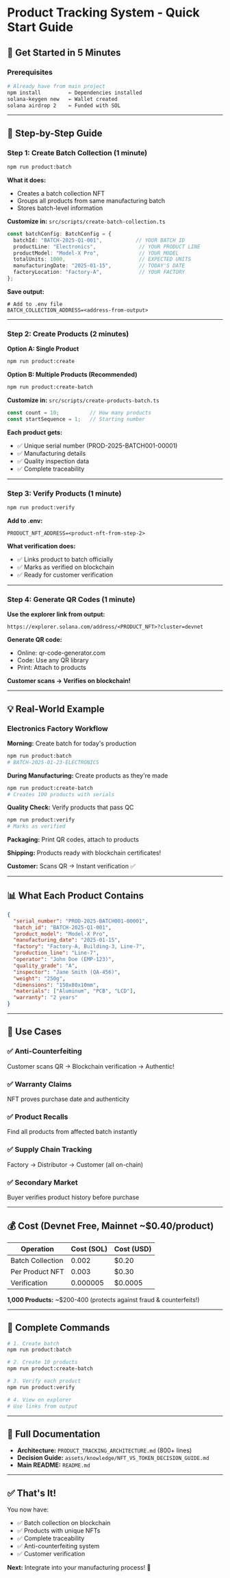 # Product Tracking System - Quick Start Guide

## 🚀 Get Started in 5 Minutes

### Prerequisites
```bash
# Already have from main project
npm install         ← Dependencies installed
solana-keygen new   ← Wallet created
solana airdrop 2    ← Funded with SOL
```

---

## 📝 Step-by-Step Guide

### Step 1: Create Batch Collection (1 minute)

```bash
npm run product:batch
```

**What it does:**
- Creates a batch collection NFT
- Groups all products from same manufacturing batch
- Stores batch-level information

**Customize in:** `src/scripts/create-batch-collection.ts`
```typescript
const batchConfig: BatchConfig = {
  batchId: "BATCH-2025-Q1-001",           // YOUR BATCH ID
  productLine: "Electronics",              // YOUR PRODUCT LINE
  productModel: "Model-X Pro",             // YOUR MODEL
  totalUnits: 1000,                        // EXPECTED UNITS
  manufacturingDate: "2025-01-15",         // TODAY'S DATE
  factoryLocation: "Factory-A",            // YOUR FACTORY
};
```

**Save output:**
```env
# Add to .env file
BATCH_COLLECTION_ADDRESS=<address-from-output>
```

---

### Step 2: Create Products (2 minutes)

**Option A: Single Product**
```bash
npm run product:create
```

**Option B: Multiple Products (Recommended)**
```bash
npm run product:create-batch
```

**Customize in:** `src/scripts/create-products-batch.ts`
```typescript
const count = 10;          // How many products
const startSequence = 1;   // Starting number
```

**Each product gets:**
- ✅ Unique serial number (PROD-2025-BATCH001-00001)
- ✅ Manufacturing details
- ✅ Quality inspection data
- ✅ Complete traceability

---

### Step 3: Verify Products (1 minute)

```bash
npm run product:verify
```

**Add to .env:**
```env
PRODUCT_NFT_ADDRESS=<product-nft-from-step-2>
```

**What verification does:**
- ✅ Links product to batch officially
- ✅ Marks as verified on blockchain
- ✅ Ready for customer verification

---

### Step 4: Generate QR Codes (1 minute)

**Use the explorer link from output:**
```
https://explorer.solana.com/address/<PRODUCT_NFT>?cluster=devnet
```

**Generate QR code:**
- Online: qr-code-generator.com
- Code: Use any QR library
- Print: Attach to products

**Customer scans → Verifies on blockchain!**

---

## 💡 Real-World Example

### Electronics Factory Workflow

**Morning:** Create batch for today's production
```bash
npm run product:batch
# BATCH-2025-01-23-ELECTRONICS
```

**During Manufacturing:** Create products as they're made
```bash
npm run product:create-batch
# Creates 100 products with serials
```

**Quality Check:** Verify products that pass QC
```bash
npm run product:verify
# Marks as verified
```

**Packaging:** Print QR codes, attach to products

**Shipping:** Products ready with blockchain certificates!

**Customer:** Scans QR → Instant verification ✅

---

## 📊 What Each Product Contains

```json
{
  "serial_number": "PROD-2025-BATCH001-00001",
  "batch_id": "BATCH-2025-Q1-001",
  "product_model": "Model-X Pro",
  "manufacturing_date": "2025-01-15",
  "factory": "Factory-A, Building-3, Line-7",
  "production_line": "Line-7",
  "operator": "John Doe (EMP-123)",
  "quality_grade": "A",
  "inspector": "Jane Smith (QA-456)",
  "weight": "250g",
  "dimensions": "150x80x10mm",
  "materials": ["Aluminum", "PCB", "LCD"],
  "warranty": "2 years"
}
```

---

## 🎯 Use Cases

### ✅ Anti-Counterfeiting
Customer scans QR → Blockchain verification → Authentic!

### ✅ Warranty Claims
NFT proves purchase date and authenticity

### ✅ Product Recalls
Find all products from affected batch instantly

### ✅ Supply Chain Tracking
Factory → Distributor → Customer (all on-chain)

### ✅ Secondary Market
Buyer verifies product history before purchase

---

## 💰 Cost (Devnet Free, Mainnet ~$0.40/product)

| Operation | Cost (SOL) | Cost (USD) |
|-----------|------------|------------|
| Batch Collection | 0.002 | $0.20 |
| Per Product NFT | 0.003 | $0.30 |
| Verification | 0.000005 | $0.0005 |

**1,000 Products:** ~$200-400 (protects against fraud & counterfeits!)

---

## 🔄 Complete Commands

```bash
# 1. Create batch
npm run product:batch

# 2. Create 10 products
npm run product:create-batch

# 3. Verify each product
npm run product:verify

# 4. View on explorer
# Use links from output
```

---

## 📖 Full Documentation

- **Architecture:** `PRODUCT_TRACKING_ARCHITECTURE.md` (800+ lines)
- **Decision Guide:** `assets/knowledge/NFT_VS_TOKEN_DECISION_GUIDE.md`
- **Main README:** `README.md`

---

## ✅ That's It!

You now have:
- ✅ Batch collection on blockchain
- ✅ Products with unique NFTs
- ✅ Complete traceability
- ✅ Anti-counterfeiting system
- ✅ Customer verification

**Next:** Integrate into your manufacturing process! 🚀
